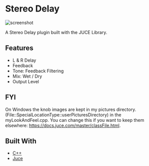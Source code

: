 # Stereo Delay

![screenshot](https://github.com/joeloftusdev/StereoDelay/assets/152509645/a0dd9f83-d464-48f9-9fad-a95a6bdbb889)


A Stereo Delay plugin built with the JUCE Library.

## Features
* L & R Delay
* Feedback
* Tone: Feedback Filtering
* Mix: Wet / Dry
* Output Level

  
## FYI

On Windows the knob images are kept in my pictures directory. (File::SpecialLocationType::userPicturesDirectory) in the  myLookAndFeel.cpp. You can change this if you want to keep them elsewhere: https://docs.juce.com/master/classFile.html.

## Built With

* [C++](https://isocpp.org/)
* [Juce](https://juce.com/)

